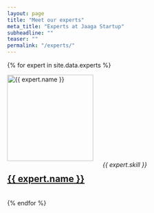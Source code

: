 ```yaml
---
layout: page
title: "Meet our experts"
meta_title: "Experts at Jaaga Startup"
subheadline: ""
teaser: ""
permalink: "/experts/"
---
```


{% for expert in site.data.experts %}
<div class="row">
  <div class="large-6 columns">
  	<a href="http://jaagastartup.in/experts/{{ expert.profile_url }}/"><img src="{{ site.url }}{{ site.baseurl }}/images/{{ expert.image }}" width="200"  alt="{{ expert.name }}"></a>
  </div>
  <div class="large-6 columns" align="center">
    	<h2><a href="http://jaagastartup.in/{{ expert.profile_url }}/">{{ expert.name }}</a></h2>
      <br>
      <subheadline><em> {{ expert.skill }}</em></subheadline>
      <br>
  </div>
</div>

<br>
{% endfor %}
